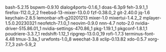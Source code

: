 bash-5.2.15
bspwm-0.9.10
dialog4ports-0.1.6_1
doas-6.3p9
feh-3.9.1_1
firefox-112.0_2,2
freebsd-13-mixer-13.0.0
fzf-0.38.0_2
git-2.40.0
jq-1.6
keychain-2.8.5
lemonbar-xft-g20201213
mixer-1.0
mixertui-1.4.2_2
mplayer-1.5.0.20230321
neofetch-7.1.0_1
neovim-0.9.0
nnn-4.7
noto-2.0
nvidia-driver-515.86.01_1
nvidia-settings-470.86_1
pkg-1.19.1_1
pkgconf-1.8.1,1
poudriere-3.3.7_1
redshift-1.12_1
ripgrep-13.0.0_19
rofi-1.7.3
terminus-font-4.48
tmux-3.3a_1
urwfonts-1.0_8
weechat-3.8
xclip-0.13.82
xdo-0.5.7
xorg-7.7_3
zsh-5.9_2
